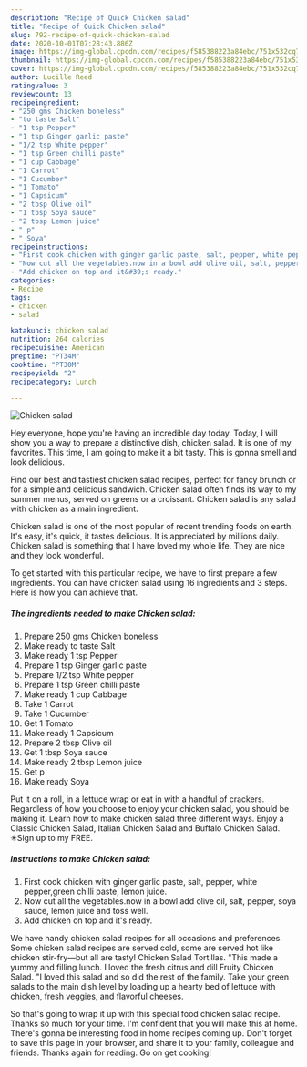 ```yaml
---
description: "Recipe of Quick Chicken salad"
title: "Recipe of Quick Chicken salad"
slug: 792-recipe-of-quick-chicken-salad
date: 2020-10-01T07:28:43.886Z
image: https://img-global.cpcdn.com/recipes/f585388223a84ebc/751x532cq70/chicken-salad-recipe-main-photo.jpg
thumbnail: https://img-global.cpcdn.com/recipes/f585388223a84ebc/751x532cq70/chicken-salad-recipe-main-photo.jpg
cover: https://img-global.cpcdn.com/recipes/f585388223a84ebc/751x532cq70/chicken-salad-recipe-main-photo.jpg
author: Lucille Reed
ratingvalue: 3
reviewcount: 13
recipeingredient:
- "250 gms Chicken boneless"
- "to taste Salt"
- "1 tsp Pepper"
- "1 tsp Ginger garlic paste"
- "1/2 tsp White pepper"
- "1 tsp Green chilli paste"
- "1 cup Cabbage"
- "1 Carrot"
- "1 Cucumber"
- "1 Tomato"
- "1 Capsicum"
- "2 tbsp Olive oil"
- "1 tbsp Soya sauce"
- "2 tbsp Lemon juice"
- " p"
- " Soya"
recipeinstructions:
- "First cook chicken with ginger garlic paste, salt, pepper, white pepper,green chilli paste, lemon juice."
- "Now cut all the vegetables.now in a bowl add olive oil, salt, pepper, soya sauce, lemon juice and toss well."
- "Add chicken on top and it&#39;s ready."
categories:
- Recipe
tags:
- chicken
- salad

katakunci: chicken salad 
nutrition: 264 calories
recipecuisine: American
preptime: "PT34M"
cooktime: "PT30M"
recipeyield: "2"
recipecategory: Lunch

---
```



![Chicken salad](https://img-global.cpcdn.com/recipes/f585388223a84ebc/751x532cq70/chicken-salad-recipe-main-photo.jpg)

Hey everyone, hope you're having an incredible day today. Today, I will show you a way to prepare a distinctive dish, chicken salad. It is one of my favorites. This time, I am going to make it a bit tasty. This is gonna smell and look delicious.

Find our best and tastiest chicken salad recipes, perfect for fancy brunch or for a simple and delicious sandwich. Chicken salad often finds its way to my summer menus, served on greens or a croissant. Chicken salad is any salad with chicken as a main ingredient.

Chicken salad is one of the most popular of recent trending foods on earth. It's easy, it's quick, it tastes delicious. It is appreciated by millions daily. Chicken salad is something that I have loved my whole life. They are nice and they look wonderful.


To get started with this particular recipe, we have to first prepare a few ingredients. You can have chicken salad using 16 ingredients and 3 steps. Here is how you can achieve that.

<!--inarticleads1-->

##### The ingredients needed to make Chicken salad:

1. Prepare 250 gms Chicken boneless
1. Make ready to taste Salt
1. Make ready 1 tsp Pepper
1. Prepare 1 tsp Ginger garlic paste
1. Prepare 1/2 tsp White pepper
1. Prepare 1 tsp Green chilli paste
1. Make ready 1 cup Cabbage
1. Take 1 Carrot
1. Take 1 Cucumber
1. Get 1 Tomato
1. Make ready 1 Capsicum
1. Prepare 2 tbsp Olive oil
1. Get 1 tbsp Soya sauce
1. Make ready 2 tbsp Lemon juice
1. Get  p
1. Make ready  Soya


Put it on a roll, in a lettuce wrap or eat in with a handful of crackers. Regardless of how you choose to enjoy your chicken salad, you should be making it. Learn how to make chicken salad three different ways. Enjoy a Classic Chicken Salad, Italian Chicken Salad and Buffalo Chicken Salad. ✳︎Sign up to my FREE. 

<!--inarticleads2-->

##### Instructions to make Chicken salad:

1. First cook chicken with ginger garlic paste, salt, pepper, white pepper,green chilli paste, lemon juice.
1. Now cut all the vegetables.now in a bowl add olive oil, salt, pepper, soya sauce, lemon juice and toss well.
1. Add chicken on top and it&#39;s ready.


We have handy chicken salad recipes for all occasions and preferences. Some chicken salad recipes are served cold, some are served hot like chicken stir-fry—but all are tasty! Chicken Salad Tortillas. &#34;This made a yummy and filling lunch. I loved the fresh citrus and dill Fruity Chicken Salad. &#34;I loved this salad and so did the rest of the family. Take your green salads to the main dish level by loading up a hearty bed of lettuce with chicken, fresh veggies, and flavorful cheeses. 

So that's going to wrap it up with this special food chicken salad recipe. Thanks so much for your time. I'm confident that you will make this at home. There's gonna be interesting food in home recipes coming up. Don't forget to save this page in your browser, and share it to your family, colleague and friends. Thanks again for reading. Go on get cooking!
